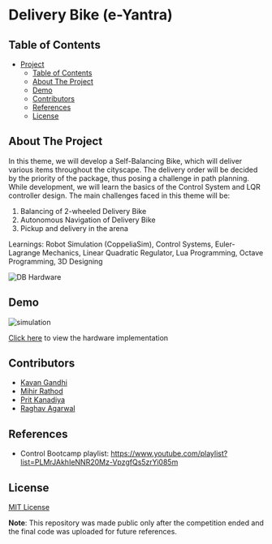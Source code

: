 # Delivery Bike (e-Yantra)

## Table of Contents

- [Project](#Delivery-Bike)
  - [Table of Contents](#table-of-contents)
  - [About The Project](#about-the-project)
  - [Demo](#demo)
  - [Contributors](#contributors)
  - [References](#references)
  - [License](#license)
  
## About The Project

In this theme, we will develop a Self-Balancing Bike, which will deliver various items throughout the cityscape. The delivery order will be decided by the priority of the package, thus posing a challenge in path planning. While development, we will learn the basics of the Control System and LQR controller design. The main challenges faced in this theme will be:

1) Balancing of 2-wheeled Delivery Bike
2) Autonomous Navigation of Delivery Bike
3) Pickup and delivery in the arena

Learnings: Robot Simulation (CoppeliaSim), Control Systems, Euler-Lagrange Mechanics, Linear Quadratic Regulator, Lua Programming, Octave Programming, 3D Designing

![DB Hardware](https://github.com/PritK99/Delivery-Bike/assets/103832825/ce82b593-cbe2-4d14-956b-5067d4a746ad)


## Demo

![simulation](https://user-images.githubusercontent.com/103832825/235443915-3e6f3bae-71b2-47dc-a2bb-450c7bda7375.gif)

<a href="https://www.youtube.com/watch?v=v9KS5cBxRgg">Click here</a> to view the hardware implementation

## Contributors

* [Kavan Gandhi](https://github.com/KGan31)
* [Mihir Rathod](https://github.com/m-g-rathod)
* [Prit Kanadiya](https://github.com/PritK99)
* [Raghav Agarwal](https://github.com/Raghav323)

## References

* Control Bootcamp playlist: https://www.youtube.com/playlist?list=PLMrJAkhIeNNR20Mz-VpzgfQs5zrYi085m

## License

[MIT License](https://opensource.org/licenses/MIT)

<b>Note</b>:  This repository was made public only after the competition ended and the final code was uploaded for future references.
